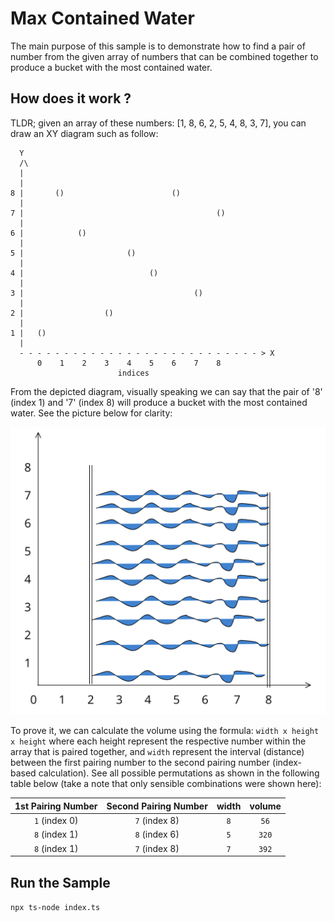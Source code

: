 # Max Contained Water

The main purpose of this sample is to demonstrate how to find a pair of number from the given array of numbers that can be combined together to produce a bucket with the most contained water.

## How does it work ?

TLDR; given an array of these numbers: [1, 8, 6, 2, 5, 4, 8, 3, 7], you can draw an XY diagram such as follow:

```
  Y
  /\
  |
  |
8 |       ()                        ()
  |
7 |                                           ()
  |
6 |            ()
  |
5 |                       ()
  |
4 |                            ()
  |
3 |                                      ()
  |
2 |                  ()
  |
1 |   ()
  |
  - - - - - - - - - - - - - - - - - - - - - - - - - - - > X
      0    1    2    3    4    5    6    7    8
                        indices
```

From the depicted diagram, visually speaking we can say that the pair of '8' (index 1) and '7' (index 8) will produce a bucket with the most contained water.
See the picture below for clarity:

![Alt text](image.png)

To prove it, we can calculate the volume using the formula: `width x height x height` where each height represent the respective number within the array that is paired together, and `width` represent the interval (distance) between the first pairing number to the second pairing number (index-based calculation).
See all possible permutations as shown in the following table below (take a note that only sensible combinations were shown here):

| 1st Pairing Number | Second Pairing Number | width | volume |
| :----------------: | :-------------------: | :---: | :----: |
|   `1` (index 0)    |     `7` (index 8)     |  `8`  |  `56`  |
|   `8` (index 1)    |     `8` (index 6)     |  `5`  | `320`  |
|   `8` (index 1)    |     `7` (index 8)     |  `7`  | `392`  |

## Run the Sample

`npx ts-node index.ts`
